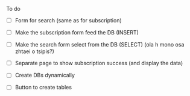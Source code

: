 To do

- [ ] Form for search (same as for subscription)

- [ ] Make the subscription form feed the DB (INSERT)

- [ ] Make the search form select from the DB (SELECT) (ola h mono osa zhtaei o tsipis?)

- [ ] Separate page to show subscription success (and display the data)

- [ ] Create DBs dynamically

- [ ] Button to create tables
